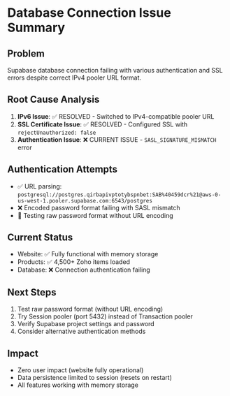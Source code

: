 # Database Connection Issue Summary

## Problem
Supabase database connection failing with various authentication and SSL errors despite correct IPv4 pooler URL format.

## Root Cause Analysis
1. **IPv6 Issue**: ✅ RESOLVED - Switched to IPv4-compatible pooler URL
2. **SSL Certificate Issue**: ✅ RESOLVED - Configured SSL with `rejectUnauthorized: false`
3. **Authentication Issue**: ❌ CURRENT ISSUE - `SASL_SIGNATURE_MISMATCH` error

## Authentication Attempts
- ✅ URL parsing: `postgresql://postgres.qirbapivptotybspnbet:SAB%40459dcr%21@aws-0-us-west-1.pooler.supabase.com:6543/postgres`
- ❌ Encoded password format failing with SASL mismatch
- 🔄 Testing raw password format without URL encoding

## Current Status
- Website: ✅ Fully functional with memory storage
- Products: ✅ 4,500+ Zoho items loaded
- Database: ❌ Connection authentication failing

## Next Steps
1. Test raw password format (without URL encoding)
2. Try Session pooler (port 5432) instead of Transaction pooler
3. Verify Supabase project settings and password
4. Consider alternative authentication methods

## Impact
- Zero user impact (website fully operational)
- Data persistence limited to session (resets on restart)
- All features working with memory storage